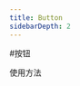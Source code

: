 ```yaml
---
title: Button
sidebarDepth: 2
---
```

#按钮

使用方法
<ClientOnly>
<button-demo></button-demo>
</ClientOnly>